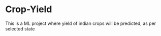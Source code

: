 # Crop-Yield
This is a ML project where yield of indian crops will be predicted, as per selected state
